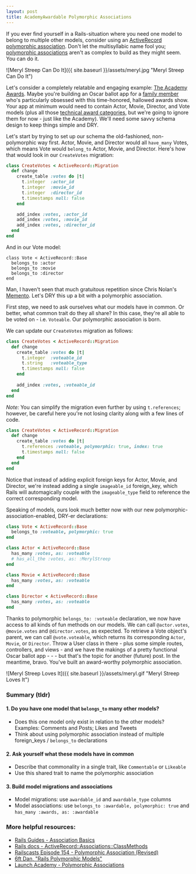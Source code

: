 ```yaml
---
layout: post
title: AcademyAwardable Polymorphic Associations
---
```


If you ever find yourself in a Rails-situation where you need one model to belong to multiple other models, consider using an [ActiveRecord polymorphic association](http://api.rubyonrails.org/classes/ActiveRecord/Associations/ClassMethods.html#module-ActiveRecord::Associations::ClassMethods-label-Polymorphic+Associations). Don't let the multisyllabic name fool you; [polymorphic associations](http://guides.rubyonrails.org/association_basics.html#polymorphic-associations) aren't as complex to build as they might seem. You can do it.

![Meryl Streep Can Do It]({{ site.baseurl }}/assets/meryl.jpg "Meryl Streep Can Do It") 

Let's consider a completely relatable and engaging example: [The Academy Awards](http://oscar.go.com/). Maybe you're building an Oscar ballot app for a [family member](http://www.indiewire.com/author/ben-travers) who's particularly obsessed with this time-honored, hallowed awards show. Your app at minimum would need to contain Actor, Movie, Director, and Vote models (plus all those [technical award categories](http://www.oscars.org/sci-tech), but we're going to ignore them for now - just like the Academy). We'll need some savvy schema design to keep things simple and DRY.

Let's start by trying to set up our schema the old-fashioned, non-polymorphic way first. Actor, Movie, and Director would all `have_many` Votes, which means Vote would `belong_to` Actor, Movie, and Director. Here's how that would look in our `CreateVotes` migration:

```ruby
class CreateVotes < ActiveRecord::Migration
  def change
    create_table :votes do |t|
      t.integer  :actor_id
      t.integer  :movie_id
      t.integer  :director_id
      t.timestamps null: false
    end

    add_index :votes, :actor_id
    add_index :votes, :movie_id
    add_index :votes, :director_id
  end
end
```

And in our Vote model:

```
class Vote < ActiveRecord::Base
  belongs_to :actor
  belongs_to :movie
  belongs_to :director
end
```

Man, I haven't seen that much gratuitous repetition since Chris Nolan's [Memento](http://www.imdb.com/title/tt0209144/). Let's DRY this up a bit with a polymorphic association.

First step, we need to ask ourselves what our models have in common. Or better, what common trait do they all share? In this case, they're all able to be voted on - i.e. `Voteable`. Our polymorphic association is born.

We can update our `CreateVotes` migration as follows:

```ruby
class CreateVotes < ActiveRecord::Migration
  def change
    create_table :votes do |t|
      t.integer  :voteable_id
      t.string   :voteable_type
      t.timestamps null: false
    end
 
    add_index :votes, :voteable_id
  end
end
```

_Note:_ You can simplify the migration even further by using `t.references`; however, be careful here you're not losing clarity along with a few lines of code.

```ruby
class CreateVotes < ActiveRecord::Migration
  def change
    create_table :votes do |t|
      t.references :voteable, polymorphic: true, index: true
      t.timestamps null: false
    end
  end
end
```

Notice that instead of adding explicit foreign keys for Actor, Movie, and Director, we're instead adding a single `imageable_id` foreign_key, which Rails will automagically couple with the `imageable_type` field to reference the correct corresponding model.

Speaking of models, ours look much better now with our new polymorphic-association-enabled, DRY-er declarations:

```ruby
class Vote < ActiveRecord::Base
  belongs_to :voteable, polymorphic: true
end

class Actor < ActiveRecord::Base
  has_many :votes, as: :voteable
  # has_all_the :votes, as: :MerylStreep
end

class Movie < ActiveRecord::Base
  has_many :votes, as: :voteable
end

class Director < ActiveRecord::Base
  has_many :votes, as: :voteable
end
```

Thanks to polymorphic `belongs_to: :voteable` declaration, we now have access to all kinds of fun methods on our models. We can call `@actor.votes`, `@movie.votes` and `@director.votes`, as expected. To retrieve a Vote object's parent, we can call `@vote.voteable`, which returns its corresponding `Actor`, `Movie`, or `Director`. Throw a User class in there - plus some simple routes, controllers, and views - and we have the makings of a pretty functional Oscar ballot app - - - but that's the topic for another (future) post. In the meantime, bravo. You've built an award-worthy polymorphic association.

![Meryl Streep Loves It]({{ site.baseurl }}/assets/meryl.gif "Meryl Streep Loves It") 

### Summary (tldr) <a href="#tldr"></a> 

#### 1. Do you have one model that `belongs_to` many other models?
- Does this one model only exist in relation to the other models?   
  Examples: Comments and Posts; Likes and Tweets  
- Think about using polymorphic association instead of multiple foreign_keys / `belongs_to` declarations  
        
#### 2. Ask yourself what these models have in common
- Describe that commonality in a single trait, like `Commentable` or `Likeable`  
- Use this shared trait to name the polymorphic association  

#### 3. Build model migrations and associations
- Model migrations: use `awardable_id` and `awardable_type` columns  
- Model associations: use `belongs_to :awardable, polymorphic: true` and `has_many :awards, as: :awardable`  

### More helpful resources:
- [Rails Guides - Association Basics](http://guides.rubyonrails.org/association_basics.html#polymorphic-associations)  
- [Rails docs - ActiveRecord::Associations::ClassMethods](http://api.rubyonrails.org/classes/ActiveRecord/Associations/ClassMethods.html#module-ActiveRecord::Associations::ClassMethods-label-Polymorphic+Associations)  
- [Railscasts Episode 154 - Polymorphic Association (Revised)](http://railscasts.com/episodes/154-polymorphic-association-revised)  
- [6ft Dan, "Rails Polymorphic Models"](http://6ftdan.com/allyourdev/2015/02/10/rails-polymorphic-models/)
- [Launch Academy - Polymorphic Associations](https://www.launchacademy.com/codecabulary/learn-rails/polymorphic-associations)
